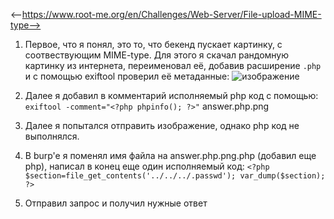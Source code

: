 <--https://www.root-me.org/en/Challenges/Web-Server/File-upload-MIME-type-->

1. Первое, что я понял, это то, что бекенд пускает картинку, с соотвествующим MIME-type. Для этого я скачал рандомную 
   картинку из интернета, переименовал её, добавив расширение ```.php``` и с помощью exiftool проверил её метаданные:
![изображение](https://github.com/MysterYXY01/B-gD-ck/assets/132662542/cf3674bf-1833-4d7d-8d99-e714a3c6bbe8)  

2. Далее я добавил в комментарий исполняемый php код с помощью: ```exiftool -comment="<?php phpinfo(); ?>"``` answer.php.png
3. Далее я попытался отправить изображение, однако php код не выполнялся.
4. В burp'e я поменял имя файла на answer.php.png.php (добавил еще php), написал в конец еще один исполняемый код:
    ```<?php $section=file_get_contents('../../../.passwd'); var_dump($section); ?>```
5. Отправил запрос и получил нужные ответ

